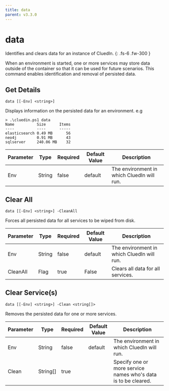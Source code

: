 ```yaml
---
title: data
parent: v3.3.0
---
```


# data

Identifies and clears data for an instance of CluedIn.
{: .fs-6 .fw-300 }

When an environment is started, one or more services may store data
outside of the container so that it can be used for future scenarios.
This command enables identification and removal of persisted data.

## Get Details

```
data [[-Env] <string>] 
```

Displays information on the persisted data for an environment.
e.g
```
> .\cluedin.ps1 data
Name          Size      Items
----          ----      -----
elasticsearch 0.49 MB      56
neo4j         0.91 MB      43
sqlserver     240.06 MB    32
```    

| Parameter | Type | Required | Default Value | Description |
| --------- | ---- | -------- | ------------- | ----------- |
| Env | String | false | default | The environment in which CluedIn will run. 

## Clear All

```
data [[-Env] <string>] -CleanAll 
```

Forces all persisted data for all services to be wiped from disk.    

| Parameter | Type | Required | Default Value | Description |
| --------- | ---- | -------- | ------------- | ----------- |
| Env | String | false | default | The environment in which CluedIn will run. 
| CleanAll | Flag | true | False | Clears all data for all services. 

## Clear Service(s)

```
data [[-Env] <string>] -Clean <string[]> 
```

Removes the persisted data for one or more services.    

| Parameter | Type | Required | Default Value | Description |
| --------- | ---- | -------- | ------------- | ----------- |
| Env | String | false | default | The environment in which CluedIn will run. 
| Clean | String[] | true |  | Specify one or more service names who's data is to be cleared. 


